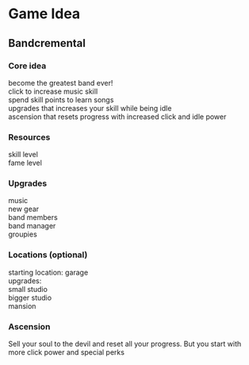 # Game Idea
## Bandcremental
### Core idea
become the greatest band ever! <br>
click to increase music skill <br>
spend skill points to learn songs <br>
upgrades that increases your skill while being idle <br>
ascension that resets progress with increased click and idle power

### Resources
skill level <br>
fame level <br>

### Upgrades
music <br>
new gear <br>
band members <br>
band manager <br>
groupies <br>

### Locations (optional)
starting location: garage <br>
upgrades: <br>
small studio <br>
bigger studio <br>
mansion <br>

### Ascension 
Sell your soul to the devil and reset all your progress. But you start with more click power and special perks